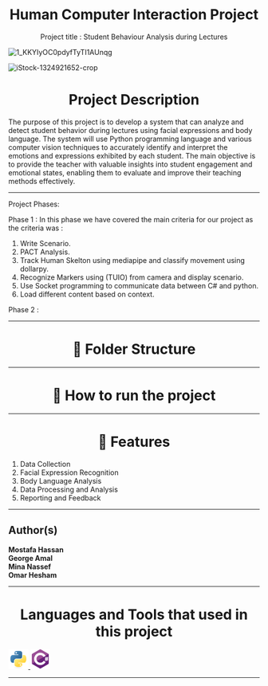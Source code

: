 <h1 align="center">Human Computer Interaction Project</h1>
<p align="center">Project title : Student Behaviour Analysis during Lectures </p>
<p align="center">
  

![1_KKYIyOC0pdyfTyTI1AUnqg](https://github.com/George210843/HCI_Project/assets/81190585/d3645da0-cdda-48b5-b34a-954c2a5a87d8)

![iStock-1324921652-crop](https://github.com/George210843/HCI_Project/assets/81190585/c9850529-af14-487f-8c9c-acec462639b0)

</p>
<h1 align="center">Project Description </h1>

The purpose of this project is to develop a system that can analyze and detect student behavior during lectures using facial expressions and body language. The system will use Python programming language and various computer vision techniques to accurately identify and interpret the emotions and expressions exhibited by each student. The main objective is to provide the teacher with valuable insights into student engagement and emotional states, enabling them to evaluate and improve their teaching methods effectively.

<hr>

Project Phases:

Phase 1 : In this phase we have covered the main criteria for our project as the criteria was : 

1) Write Scenario.
2) PACT Analysis.
3) Track Human Skelton using mediapipe and classify movement using dollarpy.
4) Recognize Markers using (TUIO) from camera and display scenario.
5) Use Socket programming to communicate data between C# and python.
6) Load different content based on context.

Phase 2 :


<hr>

<h1 align="center">🚀 Folder Structure</h1>


<hr>

<h1 align="center">🚀 How to run the project</h1>


<hr>

<h1 align="center">🚀 Features</h1>

1) Data Collection
2) Facial Expression Recognition
3) Body Language Analysis
4) Data Processing and Analysis
5) Reporting and Feedback

<hr>

## Author(s)
**Mostafa Hassan**
</br>
**George Amal**
</br>
**Mina Nassef**
</br>
**Omar Hesham**
<hr>
<h1 align="center">Languages and Tools that used in this project</h1>
  <a href="https://www.python.org" target="_blank" rel="noreferrer">
       <img src="https://raw.githubusercontent.com/devicons/devicon/master/icons/python/python-original.svg" alt="python" width="40" height="40"/>
      </a> 
       <a href="https://www.w3schools.com/cs/" target="_blank" rel="noreferrer">
        <img src="https://raw.githubusercontent.com/devicons/devicon/master/icons/csharp/csharp-original.svg" alt="csharp" width="40" height="40"/>
      </a>


<hr>
